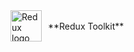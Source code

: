 <span style="display: inline-flex; align-items: center;">
  <img src="https://redux-toolkit.js.org/img/redux_white.svg" alt="Redux logo" width="50" style="margin-right: 10px;">
  **Redux Toolkit**
</span>
